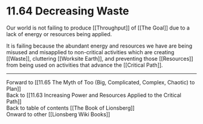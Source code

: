 # 11.64 Decreasing Waste

Our world is not failing to produce [[Throughput]] of [[The Goal]] due to a lack of energy or resources being applied.

It is failing because the abundant energy and resources we have are being misused and misapplied to non-critical activities which are creating [[Waste]], cluttering [[Worksite Earth]], and preventing those [[Resources]] from being used on activities that advance the [[Critical Path]].  

___

Forward to [[11.65 The Myth of Too (Big, Complicated, Complex, Chaotic) to Plan]]  
Back to [[11.63 Increasing Power and Resources Applied to the Critical Path]]  
Back to table of contents [[The Book of Lionsberg]]  
Onward to other [[Lionsberg Wiki Books]]  

